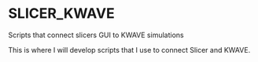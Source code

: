 # SLICER_KWAVE
Scripts that connect slicers GUI to KWAVE simulations

This is where I will develop scripts that I use to connect Slicer and KWAVE.
